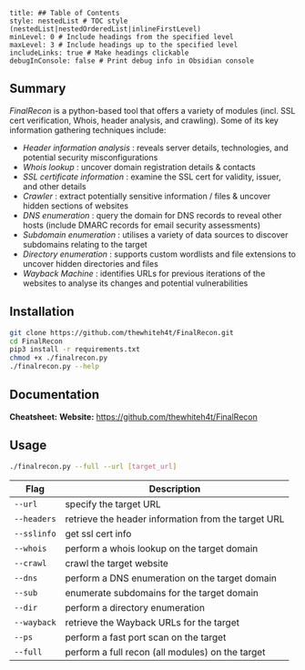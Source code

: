 ```table-of-contents
title: ## Table of Contents
style: nestedList # TOC style (nestedList|nestedOrderedList|inlineFirstLevel)
minLevel: 0 # Include headings from the specified level
maxLevel: 3 # Include headings up to the specified level
includeLinks: true # Make headings clickable
debugInConsole: false # Print debug info in Obsidian console
```

## Summary
*FinalRecon* is a python-based tool that offers a variety of modules (incl. SSL cert verification, Whois, header analysis, and crawling). Some of its key information gathering techniques include:
- *Header information analysis* : reveals server details, technologies, and potential security misconfigurations
- *Whois lookup* : uncover domain registration details & contacts
- *SSL certificate information* : examine the SSL cert for validity, issuer, and other details
- *Crawler* : extract potentially sensitive information / files & uncover hidden sections of websites
- *DNS enumeration* : query the domain for DNS records to reveal other hosts (include DMARC records for email security assessments)
- *Subdomain enumeration* : utilises a variety of data sources to discover subdomains relating to the target
- *Directory enumeration* : supports custom wordlists and file extensions to uncover hidden directories and files
- *Wayback Machine* : identifies URLs for previous iterations of the websites to analyse its changes and potential vulnerabilities

## Installation
```bash
git clone https://github.com/thewhiteh4t/FinalRecon.git
cd FinalRecon
pip3 install -r requirements.txt
chmod +x ./finalrecon.py
./finalrecon.py --help
```

## Documentation
**Cheatsheet:** 
**Website:** https://github.com/thewhiteh4t/FinalRecon
## Usage
```bash
./finalrecon.py --full --url [target_url]
```

| Flag        | Description                                         |
| ----------- | --------------------------------------------------- |
| `--url`     | specify the target URL                              |
| `--headers` | retrieve the header information from the target URL |
| `--sslinfo` | get ssl cert info                                   |
| `--whois`   | perform a whois lookup on the target domain         |
| `--crawl`   | crawl the target website                            |
| `--dns`     | perform a DNS enumeration on the target domain      |
| `--sub`     | enumerate subdomains for the target domain          |
| `--dir`     | perform a directory enumeration                     |
| `--wayback` | retrieve the Wayback URLs for the target            |
| `--ps`      | perform a fast port scan on the target              |
| `--full`    | perform a full recon (all modules) on the target    |
